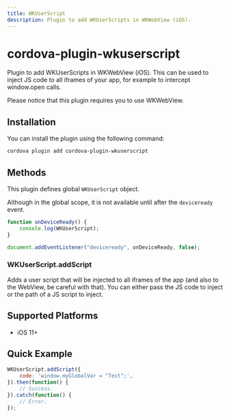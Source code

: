 ```yaml
---
title: WKUserScript
description: Plugin to add WKUserScripts in WKWebView (iOS).
---
```

<!---
# license: Licensed to the Apache Software Foundation (ASF) under one
#         or more contributor license agreements.  See the NOTICE file
#         distributed with this work for additional information
#         regarding copyright ownership.  The ASF licenses this file
#         to you under the Apache License, Version 2.0 (the
#         "License"); you may not use this file except in compliance
#         with the License.  You may obtain a copy of the License at
#
#           http://www.apache.org/licenses/LICENSE-2.0
#
#         Unless required by applicable law or agreed to in writing,
#         software distributed under the License is distributed on an
#         "AS IS" BASIS, WITHOUT WARRANTIES OR CONDITIONS OF ANY
#         KIND, either express or implied.  See the License for the
#         specific language governing permissions and limitations
#         under the License.
-->

# cordova-plugin-wkuserscript

Plugin to add WKUserScripts in WKWebView (iOS). This can be used to inject JS code to all iframes of your app, for example to intercept window.open calls.

Please notice that this plugin requires you to use WKWebView.

## Installation

You can install the plugin using the following command:

```sh
cordova plugin add cordova-plugin-wkuserscript
```

## Methods

This plugin defines global `WKUserScript` object.

Although in the global scope, it is not available until after the `deviceready` event.

```js
function onDeviceReady() {
    console.log(WKUserScript);
}

document.addEventListener("deviceready", onDeviceReady, false);
```
### WKUserScript.addScript

Adds a user script that will be injected to all iframes of the app (and also to the WebView, be careful with that). You can either pass the JS code to inject or the path of a JS script to inject.

## Supported Platforms

- iOS 11+

## Quick Example

```js
WKUserScript.addScript({
    code: 'window.myGlobalVar = "Test";',
}).then(function() {
    // Success.
}).catch(function() {
    // Error.
});
```
